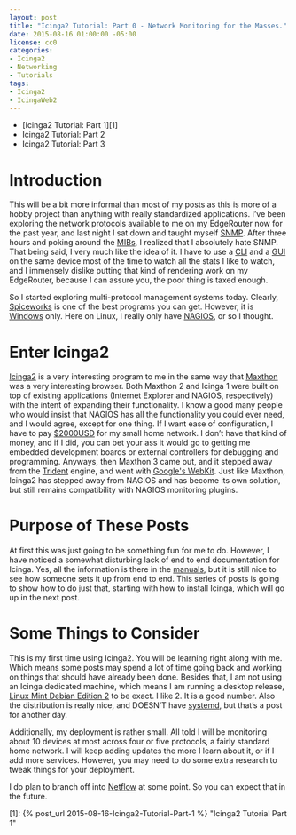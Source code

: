```yaml
---
layout: post
title: "Icinga2 Tutorial: Part 0 - Network Monitoring for the Masses."
date: 2015-08-16 01:00:00 -05:00
license: cc0
categories:
- Icinga2
- Networking
- Tutorials
tags:
- Icinga2
- IcingaWeb2
---
```

* [Icinga2 Tutorial: Part 1][1]
* Icinga2 Tutorial: Part 2
* Icinga2 Tutorial: Part 3

Introduction
============
This will be a bit more informal than most of my posts as this is more of a
hobby project than anything with really standardized applications. I’ve been
exploring the network protocols available to me on my EdgeRouter now for the
past year, and last night I sat down and taught myself [SNMP][4]. After three
hours and poking around the [MIBs][5], I realized that I absolutely hate SNMP.
That being said, I very much like the idea of it. I have to use a [CLI][6] and
a [GUI][7] on the same device most of the time to watch all the stats I like to
watch, and I immensely dislike putting that kind of rendering work on my
EdgeRouter, because I can assure you, the poor thing is taxed enough.

So I started exploring multi-protocol management systems today. Clearly,
[Spiceworks][8] is one of the best programs you can get. However, it is
[Windows][9] only. Here on Linux, I really only have [NAGIOS][10], or so I
thought.

Enter Icinga2
=============
[Icinga2][11] is a very interesting program to me in the same way that
[Maxthon][12] was a very interesting browser. Both Maxthon 2 and Icinga 1 were
built on top of existing applications (Internet Explorer and NAGIOS,
respectively) with the  intent of expanding their functionality. I know a good
many people who would insist that NAGIOS has all the functionality you could
ever need, and I would agree, except for one thing. If I want ease of
configuration, I have to pay [$2000USD][13] for my small home network. I don’t
have that kind of money, and if I did, you can bet your ass it would go to
getting me embedded development boards or external controllers for debugging
and programming. Anyways, then Maxthon 3 came out, and it stepped away from the
[Trident][14] engine, and went with [Google's WebKit][15]. Just like Maxthon,
Icinga2 has stepped away from NAGIOS and has become its own solution, but still
remains compatibility with NAGIOS monitoring plugins.

Purpose of These Posts
======================
At first this was just going to be something fun for me to do. However, I have
noticed a somewhat disturbing lack of end to end documentation for Icinga.
Yes, all the information is there in the [manuals][16], but it is still nice to
see how someone sets it up from end to end. This series of posts is going to
show how to do just that, starting with how to install Icinga, which will go up
in the next post.

Some Things to Consider
=======================
This is my first time using Icinga2. You will be learning right along with me.
Which means some posts may spend a lot of time going back and working on things
that should have already been done. Besides that, I am not using an Icinga
dedicated machine, which means I am running a desktop release,
[Linux Mint Debian Edition 2][17] to be exact. I like 2. It is a good number.
Also the distribution is really nice, and DOESN’T have [systemd][18], but
that’s a post for another day.

Additionally, my deployment is rather small. All told I will be monitoring
about 10 devices at most across four or five protocols, a fairly standard home
network. I will keep adding updates the more I learn about it, or if I add more
services. However, you may need to do some extra research to tweak things for
your deployment.

I do plan to branch off into [Netflow][19] at some point. So you can expect
that in the future.

[1]:  {% post_url 2015-08-16-Icinga2-Tutorial-Part-1 %} "Icinga2 Tutorial Part 1"
<!-- [2]:  % post_url 2015-08-16-Icinga2-Tutorial-Part-2 % "Icinga2 Tutorial Part 2" -->
<!-- [3]:  % post_url 2015-08-17-Icinga2-Tutorial-Part-3 % "Icinga2 Tutorial Part 3" -->
[4]:  https://en.wikipedia.org/wiki/Simple_Network_Management_Protocol "Wikipedia: SNMP"
[5]:  https://en.wikipedia.org/wiki/Management_information_base "Wikipedia: MIB"
[6]:  https://en.wikipedia.org/wiki/Command-line_interface "Wikipedia: CLI"
[7]:  https://en.wikipedia.org/wiki/Graphical_user_interface "Wikipedia: GUI"
[8]:  https://en.wikipedia.org/wiki/Spiceworks "Wikipedia: Spiceworks"
[9]:  https://en.wikipedia.org/wiki/Microsoft_Windows "Wikipedia: Windows"
[10]: https://en.wikipedia.org/wiki/Nagios "Wikipedia: Nagios"
[11]: https://en.wikipedia.org/wiki/Icinga#Icinga_2 "Wikipedia: Icinga2"
[12]: https://en.wikipedia.org/wiki/Maxthon "Wikipedia: Maxthon"
[13]: https://assets.nagios.com/handouts/nagiosxi/Nagios-XI-2014-Pricing-Documentation.pdf "Official NAGIOS Pricing Information"
[14]: https://en.wikipedia.org/wiki/Trident_(layout_engine) "Wikipedia: Trident Engine"
[15]: https://en.wikipedia.org/wiki/WebKit "Wikipedia: WebKit"
[16]: http://docs.icinga.org/icinga2/latest/doc/module/icinga2/toc "Icinga2 Offcial Documentation"
[17]: https://en.wikipedia.org/wiki/Linux_Mint#Linux_Mint_Debian_Edition "Wikipedia: Linux Mint Debian Edition"
[18]: https://en.wikipedia.org/wiki/Systemd "Wikipedia: SystemD"
[19]: https://en.wikipedia.org/wiki/NetFlow "Wikipedia: Netflow"
